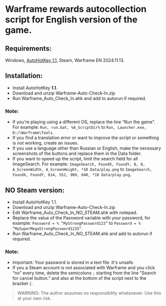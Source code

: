 # Warframe rewards autocollection script for English version of the game.

## Requirements:
Windows, [AutoHotKey 1.1](https://www.autohotkey.com/), Steam, Warframe EN 2024.11.13.

## Installation:
- Install AutoHotKey __1.1__.
- Download and unzip Warframe-Auto-Check-In.zip
- Run Warframe_Auto_Check_In.ahk and add to autorun if required.

### Note:
- If you're playing using a different OS, replace the line “Run the game”. For example: `Run, run.bat, %A_ScriptDir%` to `Run, Launcher.exe, D:/\Warframe\Tools`.
- If you find a translation error or want to improve the script or something is not working, create an issues.
- If you use a language other than Russian or English, make the necessary screenshots of the buttons and replace them in the Data folder.
- If you want to speed up the script, limit the search field for all ImageSearch. For example: `ImageSearch, FoundX, FoundY, 0, 0, A_ScreenWidth, A_ScreenHeight, *10 Data/play.png` to `ImageSearch, FoundX, FoundY, 614, 552, 909, 640, *10 Data/play.png`.

## NO Steam version:
- Install AutoHotKey 1.1.
- Download and unzip Warframe-Auto-Check-In.zip
- Edit Warframe_Auto_Check_In_NO_STEAM.ahk with notepad.
- Replace the value of the Password variable with your password, for example: `Password = % “MyStrongPassword123”` to `Password = % “MySuperMegaStrongPassword1235”`.
- Run Warframe_Auto_Check_In_NO_STEAM.ahk and add to autorun if required.

### Note:
- Important: Your password is stored in a text file. It's unsafe.
- If you a Steam account is not associated with Warframe and you click “no” every time, delete the semicolons `;` starting from the line “Search for cancel button.” and also at the bottom of the script next to the bracket `{`.

> WARNING: The author assumes no responsibility whatsoever. Use this at your own risk.

